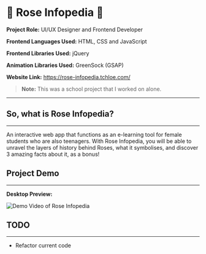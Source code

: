 # :rose: Rose Infopedia :rose:

**Project Role:** UI/UX Designer and Frontend Developer

**Frontend Languages Used:** HTML, CSS and JavaScript

**Frontend Libraries Used:** jQuery

**Animation Libraries Used:** GreenSock (GSAP)

**Website Link:** <a href="https://rose-infopedia.tchloe.com/" target="_blank">https://rose-infopedia.tchloe.com/</a>

>**Note:** This was a school project that I worked on alone.

---

## **So, what is Rose Infopedia?**

---

An interactive web app that functions as an e-learning tool for female students who are also teenagers. With Rose Infopedia, you will be able to unravel the layers of history behind Roses, what it symbolises, and discover 3 amazing facts about it, as a bonus!

## **Project Demo**

---

**Desktop Preview:**

![Demo Video of Rose Infopedia]()

## **TODO**

---

- Refactor current code